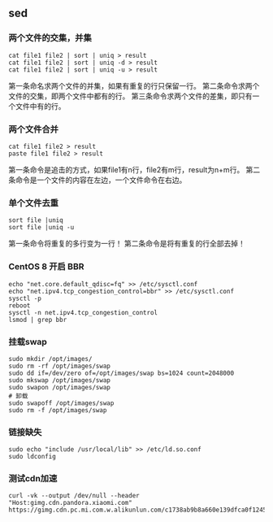 ## sed
### 两个文件的交集，并集
```shell
cat file1 file2 | sort | uniq > result
cat file1 file2 | sort | uniq -d > result
cat file1 file2 | sort | uniq -u > result
```
第一条命名求两个文件的并集，如果有重复的行只保留一行。
第二条命令求两个文件的交集，即两个文件中都有的行。
第三条命令求两个文件的差集，即只有一个文件中有的行。

### 两个文件合并
```shell
cat file1 file2 > result
paste file1 file2 > result
```
第一条命令是追击的方式，如果file1有n行，file2有m行，result为n+m行。
第二条命令是一个文件的内容在左边，一个文件命令在右边。

### 单个文件去重
```shell
sort file |uniq
sort file |uniq -u
```
第一条命令将重复的多行变为一行！
第二条命令是将有重复的行全部去掉！

### CentOS 8 开启 BBR
```shell
echo "net.core.default_qdisc=fq" >> /etc/sysctl.conf
echo "net.ipv4.tcp_congestion_control=bbr" >> /etc/sysctl.conf
sysctl -p
reboot
sysctl -n net.ipv4.tcp_congestion_control
lsmod | grep bbr
```
### 挂载swap
```shell
sudo mkdir /opt/images/
sudo rm -rf /opt/images/swap
sudo dd if=/dev/zero of=/opt/images/swap bs=1024 count=2048000
sudo mkswap /opt/images/swap
sudo swapon /opt/images/swap
# 卸载
sudo swapoff /opt/images/swap
sudo rm -f /opt/images/swap
```

### 链接缺失
```shell
sudo echo "include /usr/local/lib" >> /etc/ld.so.conf
sudo ldconfig 
```

### 测试cdn加速
```shell
curl -vk --output /dev/null --header "Host:gimg.cdn.pandora.xiaomi.com" https://gimg.cdn.pc.mi.com.w.alikunlun.com/c1738ab9b8a660e139dfca0f12457fc2.webp
```